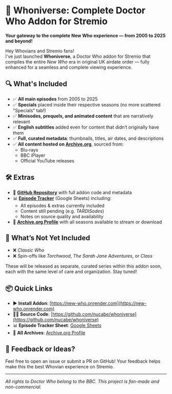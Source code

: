 # 🌌 Whoniverse: Complete Doctor Who Addon for Stremio

**Your gateway to the complete New Who experience — from 2005 to 2025 and beyond!**

Hey Whovians and Stremio fans!  
I've just launched **Whoniverse**, a Doctor Who addon for Stremio that compiles the entire *New Who* era in original UK airdate order — fully enhanced for a seamless and complete viewing experience.

## 🔍 What's Included

- ✅ **All main episodes** from 2005 to 2025  
- ✅ **Specials** placed inside their respective seasons (no more scattered "Specials" tab!)  
- ✅ **Minisodes, prequels, and animated content** that are narratively relevant  
- ✅ **English subtitles** added even for content that didn’t originally have them  
- ✅ **Full, curated metadata**: thumbnails, titles, air dates, and descriptions  
- ✅ **All content hosted on [Archive.org](https://archive.org/details/@manuel_ornelas)**, sourced from:
  - Blu-rays  
  - BBC iPlayer  
  - Official YouTube releases  

## 🛠️ Extras

- 📁 **[GitHub Repository](https://github.com/nucabe/whoniverse)** with full addon code and metadata
- 📊 **[Episode Tracker](https://docs.google.com/spreadsheets/d/1R1hQxrM1999s7prFm2asMBeOJiMTThrdQZFEachoX0Q/edit?usp=sharing)** (Google Sheets) including:
  - All episodes & extras currently included  
  - Content still pending (e.g. *TARDISodes*)  
  - Notes on source quality and availability  
- 🔗 **[Archive.org Profile](https://archive.org/details/@manuel_ornelas)** with all seasons available to stream or download

## 🚧 What’s Not Yet Included

- ❌ *Classic Who*  
- ❌ Spin-offs like *Torchwood*, *The Sarah Jane Adventures*, or *Class*

These will be released as separate, curated series within this addon soon, each with the same level of care and organization. Stay tuned!
‎

## 📦 Quick Links

- ▶️ **Install Addon**: [https://new-who.onrender.com](https://new-who.onrender.com)  
- 🧑‍💻 **Source Code**: [https://github.com/nucabe/whoniverse](https://github.com/nucabe/whoniverse)  
- 📊 **Episode Tracker Sheet**: [Google Sheets](https://docs.google.com/spreadsheets/d/1R1hQxrM1999s7prFm2asMBeOJiMTThrdQZFEachoX0Q/edit?usp=sharing)  
- 📂 **All Archives**: [Archive.org Profile](https://archive.org/details/@manuel_ornelas)


## 💬 Feedback or Ideas?

Feel free to open an issue or submit a PR on GitHub! Your feedback helps make this the best Whovian experience on Stremio.

---

*All rights to Doctor Who belong to the BBC. This project is fan-made and non-commercial.*  

